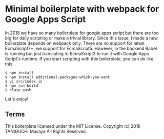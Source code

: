 # Minimal boilerplate with webpack for Google Apps Script

In 2018 we have so many boilerplate for google apps script but there are too big for daily scripting or make a trivial library. Since this issue, I made a new boilerplate depends on webpack only. There are no support for latest EcmaScript7+, we support for EcmaScript5. However, in the backend Babel is running but just translating to EcmaScript3 to run it with Google Apps Script's runtime. If you start scripting with this boilerplate, you can do like this.

```
$ npm install
$ npm install additional-packages-which-you-want
$ vi src/index.js
$ npm run build
$ clasp push
```

Let's enjoy!

## Terms
This boilerplate licensed under the MIT License.
Copyright (c) 2018 TANIGUCHI Masaya All Rights Reserved.
